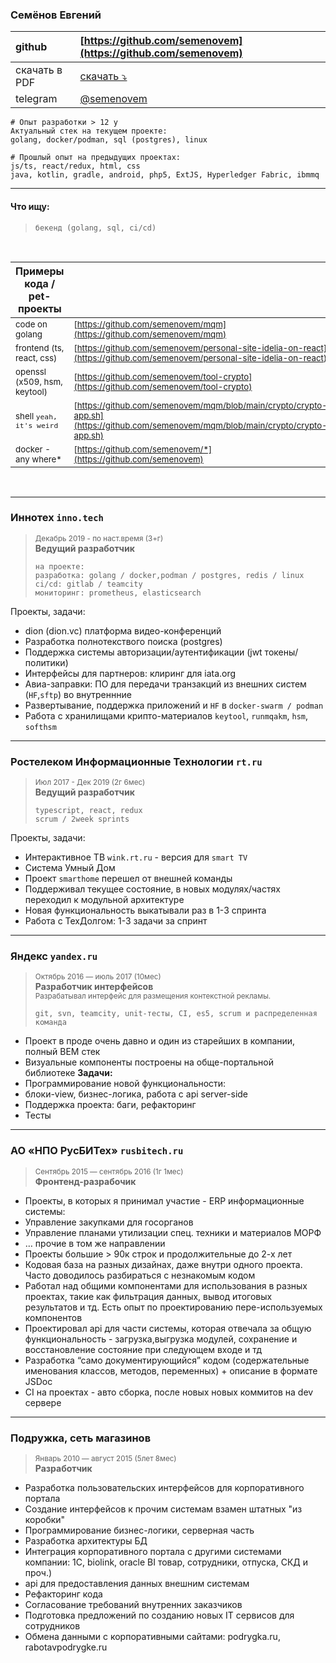 ### Семёнов Евгений

| github        | [https://github.com/semenovem](https://github.com/semenovem)            |
|:--------------|:------------------------------------------------------------------------|
| скачать в PDF | [скачать ⤵️](https://github.com/semenovem/whoami/raw/master/resume.pdf) |
| telegram      | [@semenovem](https://t.me/semenovem)                                    |

```
# Опыт разработки > 12 y
Актуальный стек на текущем проекте:  
golang, docker/podman, sql (postgres), linux

# Прошлый опыт на предыдущих проектах:
js/ts, react/redux, html, css
java, kotlin, gradle, android, php5, ExtJS, Hyperledger Fabric, ibmmq
```
<hr />
  
#### Что ищу:
> ```
> бекенд (golang, sql, ci/cd)
> ```

<br/>

| Примеры кода / pet-проекты        |                                                                                                                                    |
|-----------------------------------|:-----------------------------------------------------------------------------------------------------------------------------------|
| <sub>code on golang               | <sub>[https://github.com/semenovem/mqm](https://github.com/semenovem/mqm)                                                               |
| <sub>frontend (ts, react, css)    | <sub>[https://github.com/semenovem/personal-site-idelia-on-react](https://github.com/semenovem/personal-site-idelia-on-react)           |
| <sub>openssl (x509, hsm, keytool) | <sub>[https://github.com/semenovem/tool-crypto](https://github.com/semenovem/tool-crypto)                                               |           
| <sub>shell `yeah, it's weird`     | <sub>[https://github.com/semenovem/mqm/blob/main/crypto/crypto-app.sh](https://github.com/semenovem/mqm/blob/main/crypto/crypto-app.sh) |
| <sub>docker - any where*          | <sub>[https://github.com/semenovem/*](https://github.com/semenovem)                                                                     |


<br/>
<hr />

### Иннотех `inno.tech`
> <sub>Декабрь 2019 - по наст.время (3+г)</sub>  
> **Ведущий разработчик**  
> ```
> на проекте:
> разработка: golang / docker,podman / postgres, redis / linux
> ci/cd: gitlab / teamcity
> мониторинг: prometheus, elasticsearch
> ```

Проекты, задачи:  
- dion (dion.vc) платформа видео-конференций
- Разработка полнотекствого поиска (postgres)
- Поддержка системы авторизации/аутентификации (jwt токены/политики)
- Интерфейсы для партнеров: клиринг для iata.org 
- Авиа-заправки: ПО для передачи транзакций из внешних систем (`HF`,`sftp`) во внутреннние
- Развертывание, поддержка приложений и `HF` в `docker-swarm / podman`
- Работа с хранилищами крипто-материалов `keytool`, `runmqakm`, `hsm`, `softhsm`


<hr />

### Ростелеком Информационные Технологии `rt.ru`
> <sub>Июл 2017 - Дек 2019  (2г 6мес)</sub>  
> **Ведущий разработчик**  
> ```
> typescript, react, redux
> scrum / 2week sprints
> ```

Проекты, задачи:  
- Интерактивное ТВ `wink.rt.ru` - версия для `smart TV`
- Система Умный Дом
- Проект `smarthome` перешел от внешней команды
- Поддерживал текущее состояние, в новых модулях/частях переходил к модульной архитектуре
- Новая функциональность выкатывали раз в 1-3 спринта
- Работа с ТехДолгом: 1-3 задачи за спринт


<hr />

### Яндекс `yandex.ru`  
> <sub>Октябрь 2016 — июль 2017 (10мес)</sub>  
> **Разработчик интерфейсов**  
> <sub>Разрабатывал интерфейс для размещения контекстной рекламы.</sub>  
> ```
> git, svn, teamcity, unit-тесты, CI, es5, scrum и распределенная команда
> ```

- Проект в проде очень давно и один из старейших в компании, полный ВЕМ стек
- Визуальные компоненты построены на обще-портальной библиотеке
**Задачи:**
- Программирование новой функциональности:
- блоки-view, бизнес-логика, работа с api server-side
- Поддержка проекта: баги, рефакторинг
- Тесты


<hr />

### АО «НПО РусБИТех» `rusbitech.ru`
> <sub>Сентябрь 2015 — сентябрь 2016  (1г 1мес)</sub>  
> **Фронтенд-разрабочик**  

- Проекты, в которых я принимал участие - ERP информационные системы:
- Управление закупками для госорганов
- Управление планами утилизации спец. техники и материалов МОРФ
- … прочие в том же направлении
- Проекты большие > 90к строк и продолжительные до 2-х лет
- Кодовая база на разных дизайнах, даже внутри одного проекта. Часто доводилось разбираться с незнакомым кодом
- Работал над общими компонентами для использования в разных проектах, такие как фильтрация данных, вывод итоговых результатов и тд. Есть опыт по проектированию пере-используемых компонентов
- Проектировал api для части системы, которая отвечала за общую функциональность - загрузка,выгрузка модулей, сохранение и восстановление состояние при следующем входе и тд
- Разработка “само документирующийся” кодом (содержательные именования классов, методов, переменных) + описание в формате JSDoc
- CI на проектах - авто сборка, после новых новых коммитов на dev сервере


<hr />

### Подружка, сеть магазинов    
> <sub>Январь 2010 — август 2015  (5лет 8мес)</sub>   
> **Разработчик**

- Разработка пользовательских интерфейсов для корпоративного портала
- Создание интерфейсов к прочим системам взамен штатных "из коробки"
- Программирование бизнес-логики, серверная часть
- Разработка архитектуры БД
- Интеграция корпоративного портала с другими системами компании: 1С, biolink, oracle BI товар, сотрудники, отпуска, СКД и проч.)
- api для предоставления данных внешним системам
- Рефакторинг кода
- Согласование требований внутренних заказчиков
- Подготовка предложений по созданию новых IT сервисов для сотрудников
- Обмена данными с корпоративными сайтами: podrygka.ru, rabotavpodrygke.ru
